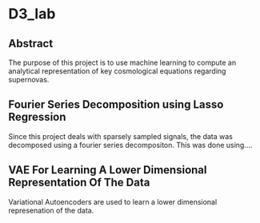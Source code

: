# D3_lab
## Abstract
The purpose of this project is to use machine learning to compute an analytical representation of key cosmological equations regarding supernovas. 

## Fourier Series Decomposition using Lasso Regression
Since this project deals with sparsely sampled signals, the data was decomposed using a fourier series decompositon. This was done using....



## VAE For Learning A Lower Dimensional Representation Of The Data
Variational Autoencoders are used to learn a lower dimensional represenation of the data. 